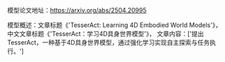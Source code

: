 模型论文地址：https://arxiv.org/abs/2504.20995

模型概述：文章标题《'TesserAct: Learning 4D Embodied World Models'》，
中文文章标题《'TesserAct：学习4D具身世界模型'》，
文章内容：['提出TesserAct，一种基于4D具身世界模型，通过强化学习实现自主探索与任务执行。']
